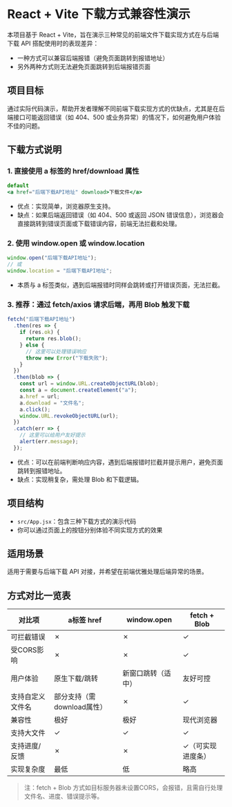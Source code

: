 # React + Vite 下载方式兼容性演示

本项目基于 React + Vite，旨在演示三种常见的前端文件下载实现方式在与后端下载 API 搭配使用时的表现差异：

- 一种方式可以兼容后端报错（避免页面跳转到报错地址）
- 另外两种方式则无法避免页面跳转到后端报错页面

## 项目目标

通过实际代码演示，帮助开发者理解不同前端下载实现方式的优缺点，尤其是在后端接口可能返回错误（如 404、500 或业务异常）的情况下，如何避免用户体验不佳的问题。

## 下载方式说明

### 1. 直接使用 a 标签的 href/download 属性

```jsx
default
<a href="后端下载API地址" download>下载文件</a>
```

- 优点：实现简单，浏览器原生支持。
- 缺点：如果后端返回错误（如 404、500 或返回 JSON 错误信息），浏览器会直接跳转到错误页面或下载错误内容，前端无法拦截和处理。

### 2. 使用 window.open 或 window.location

```js
window.open("后端下载API地址");
// 或
window.location = "后端下载API地址";
```

- 本质与 a 标签类似，遇到后端报错时同样会跳转或打开错误页面，无法拦截。

### 3. 推荐：通过 fetch/axios 请求后端，再用 Blob 触发下载

```js
fetch("后端下载API地址")
  .then(res => {
    if (res.ok) {
      return res.blob();
    } else {
      // 这里可以处理错误响应
      throw new Error("下载失败");
    }
  })
  .then(blob => {
    const url = window.URL.createObjectURL(blob);
    const a = document.createElement("a");
    a.href = url;
    a.download = "文件名";
    a.click();
    window.URL.revokeObjectURL(url);
  })
  .catch(err => {
    // 这里可以给用户友好提示
    alert(err.message);
  });
```

- 优点：可以在前端判断响应内容，遇到后端报错时拦截并提示用户，避免页面跳转到报错地址。
- 缺点：实现稍复杂，需处理 Blob 和下载逻辑。

## 项目结构

- `src/App.jsx`：包含三种下载方式的演示代码
- 你可以通过页面上的按钮分别体验不同实现方式的效果

## 适用场景

适用于需要与后端下载 API 对接，并希望在前端优雅处理后端异常的场景。

## 方式对比一览表

| 对比项             | a标签 href         | window.open         | fetch + Blob         |
|--------------------|--------------------|---------------------|----------------------|
| 可拦截错误         | ✗                  | ✗                   | ✓                    |
| 受CORS影响         | ✗                  | ✗                   | ✓                    |
| 用户体验           | 原生下载/跳转      | 新窗口跳转（适中）  | 友好可控             |
| 支持自定义文件名   | 部分支持（需download属性） | ✗           | ✓                    |
| 兼容性             | 极好               | 极好                | 现代浏览器           |
| 支持大文件         | ✓                  | ✓                   | ✓                    |
| 支持进度/反馈      | ✗                  | ✗                   | ✓（可实现进度条）    |
| 实现复杂度         | 最低               | 低                  | 略高                 |

> 注：fetch + Blob 方式如目标服务器未设置CORS，会报错，且需自行处理文件名、进度、错误提示等。
